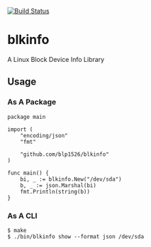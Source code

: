 [![Build Status](https://travis-ci.org/blp1526/blkinfo.svg?branch=master)](https://travis-ci.org/blp1526/blkinfo)

# blkinfo

A Linux Block Device Info Library

## Usage

### As A Package

```
package main

import (
	"encoding/json"
	"fmt"

	"github.com/blp1526/blkinfo"
)

func main() {
	bi, _ := blkinfo.New("/dev/sda")
	b, _ := json.Marshal(bi)
	fmt.Println(string(b))
}
```

### As A CLI

```
$ make
$ ./bin/blkinfo show --format json /dev/sda
```
